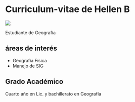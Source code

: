 # Curriculum-vitae de Hellen B

![](![image](https://user-images.githubusercontent.com/112096630/186704510-a99890c5-7bbe-4111-a45d-f7d15673b248.png)
)

Estudiante de Geografía 

## áreas de interés  
- Geografía Física 
- Manejo de SIG

## Grado Académico

Cuarto año en Lic. y bachillerato en Geografía

